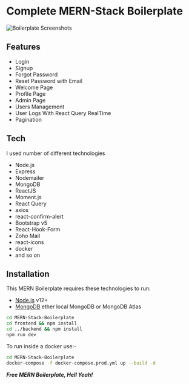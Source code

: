 # Complete MERN-Stack Boilerplate

![Boilerplate Screenshots](./screenshot.png)

## Features

- Login
- Signup
- Forgot Password
- Reset Password with Email
- Welcome Page
- Profile Page
- Admin Page
- Users Management
- User Logs With React Query RealTime
- Pagination

## Tech

I used number of different technologies

- Node.js
- Express
- Nodemailer
- MongoDB
- ReactJS
- Moment.js
- React Query
- axios
- react-confirm-alert
- Bootstrap v5
- React-Hook-Form
- Zoho Mail
- react-icons
- docker
- and so on

## Installation

This MERN Boilerplate requires these technologies to run:

- [Node.js](https://nodejs.org/) v12+
- [MongoDB](https://mongodb.com/) ether local MongoDB or MongoDB Atlas

```sh
cd MERN-Stack-Boilerplate
cd frontend && npm install
cd ../backend && npm install
npm run dev
```

To run inside a docker use:-

```sh
cd MERN-Stack-Boilerplate
docker-compose -f docker-compose.prod.yml up --build -d
```

**_Free MERN Boilerplate, Hell Yeah!_**
